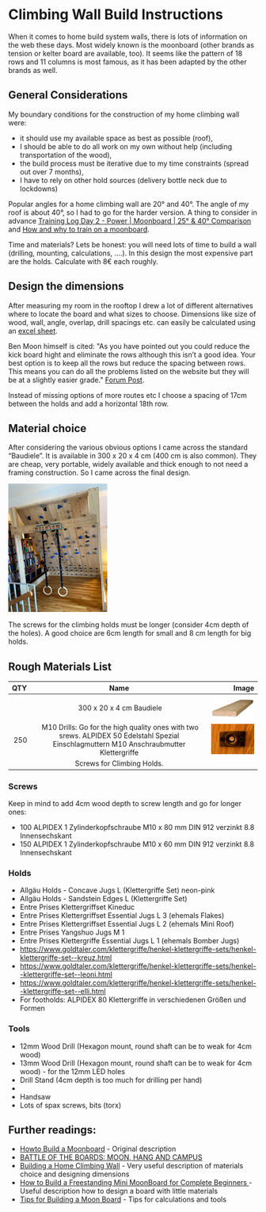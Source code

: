 # Climbing Wall Build Instructions

When it comes to home build system walls, there is lots of information on the web these days. Most widely known is the moonboard (other brands as tension or kelter 
board are available, too). It seems like the pattern of 18 rows and 11 columns is most famous, as it has been adapted by the other brands as well. 



## General Considerations

My boundary conditions for the construction of my home climbing wall were: 
- it should use my available space as best as possible (roof), 
- I should be able to do all work on my own without help (including transportation of the wood), 
- the build process must be iterative due to my time constraints (spread out over 7 months),
- I have to rely on other hold sources (delivery bottle neck due to lockdowns)

Popular angles for a home climbing wall are 20° and 40°. The angle of my roof is about 40°, so I had to go for the harder version. 
A thing to consider in advance 
[Training Log Day 2 - Power | Moonboard | 25° & 40° Comparison](https://www.youtube.com/watch?v=wOz9GRdQMNc&feature=youtu.be&ab_channel=AlternativeBeta)
and 
[How and why to train on a moonboard](https://www.climbing.com/skills/how-and-why-to-train-on-the-moonboard/).

Time and materials? Lets be honest: you will need lots of time to build a wall (drilling, mounting, calculations, ....). In this design the most expensive part are the holds. Calculate with 8€ each roughly.


## Design the dimensions
After measuring my room in the rooftop I drew a lot of different alternatives where to locate the board and what sizes to choose. 
Dimensions like size of wood, wall, angle, overlap, drill spacings etc. can easily be calculated using an [excel sheet](https://github.com/8cH9azbsFifZ/moonboard/blob/master/doc/Moonboard.xlsx?raw=true).

Ben Moon himself is cited: "As you have pointed out you could reduce the kick board hight and eliminate the rows although this isn’t a good idea. 
Your best option is to keep all the rows but reduce the spacing between rows. This means you can do all the problems listed on the website but they will be at a slightly easier grade." 
[Forum Post](https://www.mountainproject.com/forum/topic/109397643/moon-board-modifications).

Instead of missing options of more routes etc I choose a spacing of 17cm between the holds and add a horizontal 18th row.

## Material choice
After considering the various obvious options I came across the standard “Baudiele”. 
It is available in 300 x 20 x 4 cm (400 cm is also common). They are cheap, very portable, widely available and thick enough to not need a framing construction. So I came across the final design.

![Design](front.png)

The screws for the climbing holds must be longer (consider 4cm depth of the holes). A good choice are 6cm length for small and 8 cm length for big holds.

## Rough Materials List

| QTY           | Name                     | Image  |
| ------------- |:------------------------:| ------:|
|               | 300 x 20 x 4 cm Baudiele |    ![Baudiele](baudiele.png)     |
| 250           | M10 Drills: Go for the high quality ones with two srews. ALPIDEX 50 Edelstahl Spezial Einschlagmuttern M10 Anschraubmutter Klettergriffe|  ![Drills](drill.png)|
|               | Screws for Climbing Holds. ||


### Screws
Keep in mind to add 4cm wood depth to screw length and go for longer ones:
- 100 ALPIDEX 1 Zylinderkopfschraube M10 x 80 mm DIN 912 verzinkt 8.8 Innensechskant
- 150 ALPIDEX 1 Zylinderkopfschraube M10 x 60 mm DIN 912 verzinkt 8.8 Innensechskant

### Holds
- Allgäu Holds - Concave Jugs L (Klettergriffe Set) neon-pink
- Allgäu Holds - Sandstein Edges L (Klettergriffe Set)
- Entre Prises Klettergriffset Kineduc
- Entre Prises Klettergriffset Essential Jugs L 3 (ehemals Flakes)
- Entre Prises Klettergriffset Essential Jugs L 2 (ehemals Mini Roof)
- Entre Prises Yangshuo Jugs M 1
- Entre Prises Klettergriffe Essential Jugs L 1 (ehemals Bomber Jugs)
- https://www.goldtaler.com/klettergriffe/henkel-klettergriffe-sets/henkel-klettergriffe-set--kreuz.html
- https://www.goldtaler.com/klettergriffe/henkel-klettergriffe-sets/henkel--klettergriffe-set--leoni.html
- https://www.goldtaler.com/klettergriffe/henkel-klettergriffe-sets/henkel--klettergriffe-set--elli.html
- For footholds: ALPIDEX 80 Klettergriffe in verschiedenen Größen und Formen


### Tools
- 12mm Wood Drill (Hexagon mount, round shaft can be to weak for 4cm wood)
- 13mm Wood Drill (Hexagon mount, round shaft can be to weak for 4cm wood) - for the 12mm LED holes
- Drill Stand (4cm depth is too much for drilling per hand)
- 
- Handsaw
- Lots of spax screws, bits (torx)


## Further readings:
- [Howto Build a Moonboard](https://www.moonboard.com/how-to-build-your-moonboard/) - Original description
- [BATTLE OF THE BOARDS: MOON, HANG AND CAMPUS](http://eveningsends.com/battle-of-the-boards-moon-hang-and-campus-a-home-gym-review/)
- [Building a Home Climbing Wall](https://www.youtube.com/watch?v=ZZG8lnL_lbA&ab_channel=BreakingBeta) - Very useful description of materials choice and designing dimensions
- [How to Build a Freestanding Mini MoonBoard for Complete Beginners ](https://www.youtube.com/watch?v=HKDwhwOcVSc&ab_channel=JakeKrebs) - Useful description how to design a board with little materials
- [Tips for Building a Moon Board](https://www.youtube.com/watch?v=r-orVA3vWMc&t=1511s&ab_channel=AlanHauser) - Tips for calculations and tools
